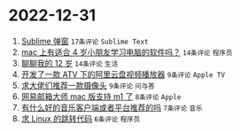 # 2022-12-31

1. [Sublime 弹窗](https://www.v2ex.com/t/905745) `17条评论` `Sublime Text`
1. [mac 上有适合 4 岁小朋友学习电脑的软件吗？](https://www.v2ex.com/t/905734) `14条评论` `程序员`
1. [聊聊我的 12 岁](https://www.v2ex.com/t/905733) `14条评论` `生活`
1. [开发了一款 ATV 下的阿里云盘视频播放器](https://www.v2ex.com/t/905728) `9条评论` `Apple TV`
1. [求大佬们推荐一款摄像头](https://www.v2ex.com/t/905727) `9条评论` `问与答`
1. [网易邮箱大师 mac 版支持 m1 了](https://www.v2ex.com/t/905746) `8条评论` `Apple`
1. [有什么好的音乐客户端或者平台推荐的吗](https://www.v2ex.com/t/905749) `7条评论` `音乐`
1. [求 Linux 的跳转代码](https://www.v2ex.com/t/905744) `6条评论` `程序员`
